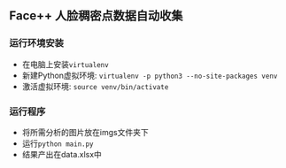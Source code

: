 ## Face++ 人脸稠密点数据自动收集

### 运行环境安装
- 在电脑上安装`virtualenv`  
- 新建Python虚拟环境: `virtualenv -p python3 --no-site-packages venv`  
- 激活虚拟环境: `source venv/bin/activate`  


### 运行程序
- 将所需分析的图片放在imgs文件夹下  
- 运行`python main.py`  
- 结果产出在data.xlsx中